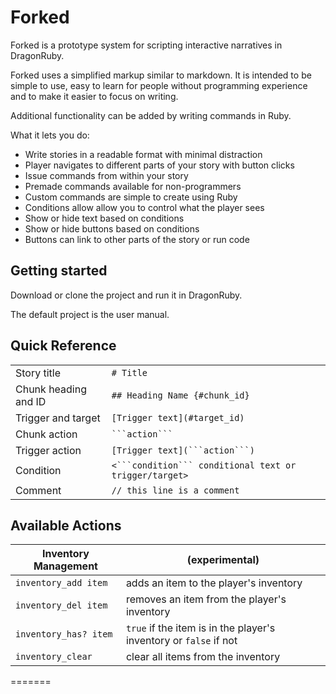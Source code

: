 # Forked
Forked is a prototype system for scripting interactive narratives in DragonRuby.

Forked uses a simplified markup similar to markdown. It is intended to be simple to use, easy to learn for people without programming experience and to make it easier to focus on writing.

Additional functionality can be added by writing commands in Ruby.

What it lets you do:
* Write stories in a readable format with minimal distraction
* Player navigates to different parts of your story with button clicks
* Issue commands from within your story
* Premade commands available for non-programmers
* Custom commands are simple to create using Ruby
* Conditions allow allow you to control what the player sees
* Show or hide text based on conditions
* Show or hide buttons based on conditions
* Buttons can link to other parts of the story or run code

## Getting started
Download or clone the project and run it in DragonRuby.

The default project is the user manual.

## Quick Reference
|||
|-------------|---------|
| Story title | `# Title` |
| Chunk heading and ID | `## Heading Name {#chunk_id}` |
| Trigger and target | `[Trigger text](#target_id)` |
| Chunk action | ` ```action``` ` |
| Trigger action | `[Trigger text](```action```)` |
| Condition | `<```condition``` conditional text or trigger/target>` |
| Comment | `// this line is a comment` |

## Available Actions
|Inventory Management| (experimental) |
|-|-|
|`inventory_add item` | adds an item to the player's inventory |
|`inventory_del item` | removes an item from the player's inventory |
|`inventory_has? item` | `true` if the item is in the player's inventory or `false` if not |
|`inventory_clear` | clear all items from the inventory |
=======
